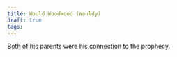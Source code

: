 ```yaml
---
title: Would WoodWood (Wouldy)
draft: true
tags:
---
```

Both of his parents were his connection to the prophecy. 
